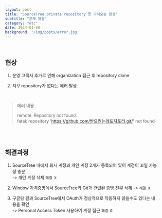 ```yaml
---
layout: post
title: "SourceTree private repository 못 가져오는 현상"
subtitle: "문제 해결"
category: "etc"
date: 2024-01-08
background: '/img/posts/error.jpg'
---
```


<br>

## 현상

1. 운영 고객사 추가로 인해 organization 접근 후 repository clone

2. 자꾸 repository가 없다는 에러 발생

<br>

> 에러 내용
> 
> remote: Repository not found. <br>
> fatal: repository 'https://github.com/받으려는레포지토리.git/' not found

<br> 
<br>

## 해결과정

1. SourceTree 내에서 회사 계정과 개인 계정 2개가 등록되어 있어 계정이 꼬일 가능성 충분 <br>
   -> 개인 계정 삭제 `해결 X`

2. Window 자격증명에서 SourceTree와 Git과 관련된 증명 전부 삭제 -> `해결 X`

3. 구글링 결과 SourceTree에서 OAuth가 정상적으로 작동하지 않을수도 있다는 내용을 확인 <br>
   -> Personal Access Token 사용하여 계정 접근 `해결 O`

<br>
<br>
<br> 